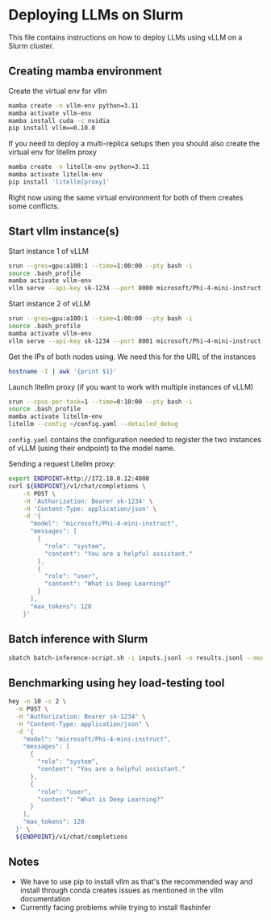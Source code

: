 # Deploying LLMs on Slurm 
This file contains instructions on how to deploy LLMs using vLLM on a Slurm cluster.


## Creating mamba environment
Create the virtual env for vllm
```sh
mamba create -n vllm-env python=3.11
mamba activate vllm-env
mamba install cuda -c nvidia
pip install vllm==0.10.0
```

If you need to deploy a multi-replica setups then you should also create the virtual env for litellm proxy
```sh
mamba create -n litellm-env python=3.11
mamba activate litellm-env
pip install 'litellm[proxy]'
```

Right now using the same virtual environment for both of them creates some conflicts.

## Start vllm instance(s)
Start instance 1 of vLLM
```sh
srun --gres=gpu:a100:1 --time=1:00:00 --pty bash -i
source .bash_profile
mamba activate vllm-env
vllm serve --api-key sk-1234 --port 8000 microsoft/Phi-4-mini-instruct
```

Start instance 2 of vLLM
```sh
srun --gres=gpu:a100:1 --time=1:00:00 --pty bash -i
source .bash_profile
mamba activate vllm-env
vllm serve --api-key sk-1234 --port 8001 microsoft/Phi-4-mini-instruct
```

Get the IPs of both nodes using. We need this for the URL of the instances
```sh
hostname -I | awk '{print $1}'
```


Launch litellm proxy (if you want to work with multiple instances of vLLM)
```sh
srun --cpus-per-task=1 --time=0:10:00 --pty bash -i
source .bash_profile
mamba activate litellm-env
litellm --config ~/config.yaml --detailed_debug
```

`config.yaml` contains the configuration needed to register the two instances of vLLM (using their endpoint) to the model name.


Sending a request Litellm proxy:
```sh
export ENDPOINT=http://172.18.0.12:4000
curl ${ENDPOINT}/v1/chat/completions \
    -X POST \
    -H 'Authorization: Bearer sk-1234' \
    -H 'Content-Type: application/json' \
    -d '{
      "model": "microsoft/Phi-4-mini-instruct",
      "messages": [
        {
          "role": "system",
          "content": "You are a helpful assistant."
        },
        {
          "role": "user",
          "content": "What is Deep Learning?"
        }
      ],
      "max_tokens": 128
    }'
```

## Batch inference with Slurm
```sh
sbatch batch-inference-script.sh -i inputs.jsonl -o results.jsonl --model microsoft/Phi-4-mini-instruct
```

## Benchmarking using hey load-testing tool
```sh
hey -n 10 -c 2 \
  -m POST \
  -H "Authorization: Bearer sk-1234" \
  -H "Content-Type: application/json" \
  -d '{
    "model": "microsoft/Phi-4-mini-instruct",
    "messages": [
      {
        "role": "system",
        "content": "You are a helpful assistant."
      },
      {
        "role": "user",
        "content": "What is Deep Learning?"
      }
    ],
    "max_tokens": 128
  }' \
  ${ENDPOINT}/v1/chat/completions
```

## Notes
- We have to use pip to install vllm as that's the recommended way and install through conda creates issues as mentioned in the vllm documentation
- Currently facing problems while trying to install flashinfer 